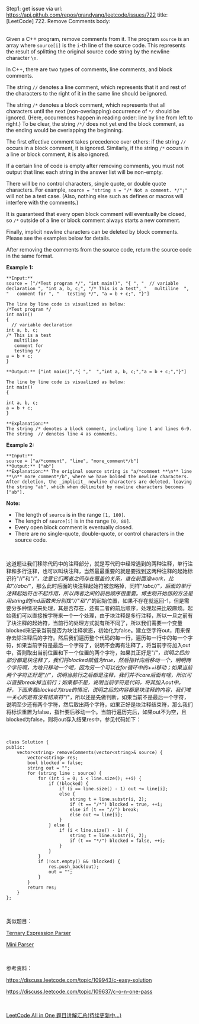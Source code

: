 Step1: get issue via url: https://api.github.com/repos/grandyang/leetcode/issues/722 
 title:[LeetCode] 722. Remove Comments 
 body:  
  

Given a C++ program, remove comments from it. The program `source` is an array where `source[i]` is the `i`-th line of the source code. This represents the result of splitting the original source code string by the newline character `\n`.

In C++, there are two types of comments, line comments, and block comments.

The string `//` denotes a line comment, which represents that it and rest of the characters to the right of it in the same line should be ignored.

The string `/*` denotes a block comment, which represents that all characters until the next (non-overlapping) occurrence of `*/` should be ignored. (Here, occurrences happen in reading order: line by line from left to right.) To be clear, the string `/*/` does not yet end the block comment, as the ending would be overlapping the beginning.

The first effective comment takes precedence over others: if the string `//` occurs in a block comment, it is ignored. Similarly, if the string `/*` occurs in a line or block comment, it is also ignored.

If a certain line of code is empty after removing comments, you must not output that line: each string in the answer list will be non-empty.

There will be no control characters, single quote, or double quote characters. For example, `source = "string s = "/* Not a comment. */";"` will not be a test case. (Also, nothing else such as defines or macros will interfere with the comments.)

It is guaranteed that every open block comment will eventually be closed, so `/*` outside of a line or block comment always starts a new comment.

Finally, implicit newline characters can be deleted by block comments. Please see the examples below for details.

After removing the comments from the source code, return the source code in the same format.

**Example 1:**  

    
    
    **Input:** 
    source = ["/*Test program */", "int main()", "{ ", "  // variable declaration ", "int a, b, c;", "/* This is a test", "   multiline  ", "   comment for ", "   testing */", "a = b + c;", "}"]
    
    The line by line code is visualized as below:
    /*Test program */
    int main()
    { 
      // variable declaration 
    int a, b, c;
    /* This is a test
       multiline  
       comment for 
       testing */
    a = b + c;
    }
    
    **Output:** ["int main()","{ ","  ","int a, b, c;","a = b + c;","}"]
    
    The line by line code is visualized as below:
    int main()
    { 
      
    int a, b, c;
    a = b + c;
    }
    
    **Explanation:** 
    The string /* denotes a block comment, including line 1 and lines 6-9. The string  // denotes line 4 as comments.
    

**Example 2:**  

    
    
    **Input:** 
    source = ["a/*comment", "line", "more_comment*/b"]
    **Output:** ["ab"]
    **Explanation:** The original source string is "a/*comment **\n** line **\n** more_comment*/b", where we have bolded the newline characters.  After deletion, the _implicit_ newline characters are deleted, leaving the string "ab", which when delimited by newline characters becomes ["ab"].
    

**Note:**

  * The length of `source` is in the range `[1, 100]`.
  * The length of `source[i]` is in the range `[0, 80]`.
  * Every open block comment is eventually closed.
  * There are no single-quote, double-quote, or control characters in the source code.



 

这道题让我们移除代码中的注释部分，就是写代码中经常遇到的两种注释，单行注释和多行注释，也可以叫块注释，当然最最重要的就是要找到这两种注释的起始标识符"//"和"/*"，注意它们两者之间存在覆盖的关系，谁在前面谁work，比如"//abc/*"，那么此时后面的块注释起始符被忽略掉，同样"/*abc//"，后面的单行注释起始符也不起作用，所以两者之间的前后顺序很重要。博主刚开始想的方法是用string的find函数来分别找"//"和"/*"的起始位置，如果不存在就返回-1，但是需要分多种情况来处理，其是否存在，还有二者的前后顺序，处理起来比较麻烦。起始我们可以直接按字符来一个一个处理，由于块注释是多行注释，所以一旦之前有了块注释的起始符，当前行的处理方式就有所不同了，所以我们需要一个变量blocked来记录当前是否为块注释状态，初始化为false。建立空字符out，用来保存去除注释后的字符。然后我们遍历整个代码的每一行，遍历每一行中的每一个字符，如果当前字符是最后一个字符了，说明不会再有注释了，将当前字符加入out中，否则取出当前位置和下一个位置的两个字符，如果其正好是"/*"，说明之后的部分都是块注释了，我们将blocked赋值为true，然后指针向后移动一个，明明两个字符啊，为啥只移动一个呢，因为另一个可以在for循环中的++i移动；如果当前两个字符正好是"//"，说明当前行之后都是注释，我们并不care后面有啥，所以可以直接break掉当前行；如果都不是，说明当前字符是代码，将其加入out中。好，下面来看blocked为true的情况，说明之后的内容都是块注释的内容，我们唯一关心的是有没有结束符"*/"，所以还是先做判断，如果当前不是最后一个字符，说明至少还有两个字符，然后取出两个字符，如果正好是块注释结束符，那么我们将标识重置为false，指针要后移动一个。当前行遍历完后，如果out不为空，且blocked为false，则将out存入结果res中，参见代码如下：

 
    
    
    class Solution {
    public:
        vector<string> removeComments(vector<string>& source) {
            vector<string> res;
            bool blocked = false;
            string out = "";
            for (string line : source) {
                for (int i = 0; i < line.size(); ++i) {
                    if (!blocked) {
                        if (i == line.size() - 1) out += line[i];
                        else {
                            string t = line.substr(i, 2);
                            if (t == "/*") blocked = true, ++i;
                            else if (t == "//") break;
                            else out += line[i];
                        }
                    } else {
                        if (i < line.size() - 1) {
                            string t = line.substr(i, 2);
                            if (t == "*/") blocked = false, ++i;
                        }
                    }
                }
                if (!out.empty() && !blocked) {
                    res.push_back(out);
                    out = "";
                }
            }
            return res;
        }
    };

 

类似题目：

[Ternary Expression Parser](http://www.cnblogs.com/grandyang/p/6022498.html)

[Mini Parser](http://www.cnblogs.com/grandyang/p/5771434.html)

 

参考资料：

<https://discuss.leetcode.com/topic/109943/c-easy-solution>

<https://discuss.leetcode.com/topic/109637/c-o-n-one-pass>

 

[LeetCode All in One 题目讲解汇总(持续更新中...)](http://www.cnblogs.com/grandyang/p/4606334.html)
